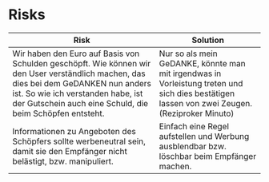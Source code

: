 # Risks

| Risk | Solution |
|-|-|
| Wir haben den Euro auf Basis von Schulden geschöpft. Wie können wir den User verständlich machen, das dies bei dem GeDANKEN nun anders ist. So wie ich verstanden habe, ist der Gutschein auch eine Schuld, die beim Schöpfen entsteht.| Nur so als mein GeDANKE, könnte man mit irgendwas in Vorleistung treten und sich dies bestätigen lassen von zwei Zeugen. (Reziproker Minuto) |
| Informationen zu Angeboten des Schöpfers sollte werbeneutral sein, damit sie den Empfänger nicht belästigt, bzw. manipuliert.| Einfach eine Regel aufstellen und Werbung ausblendbar bzw. löschbar beim Empfänger machen. |
